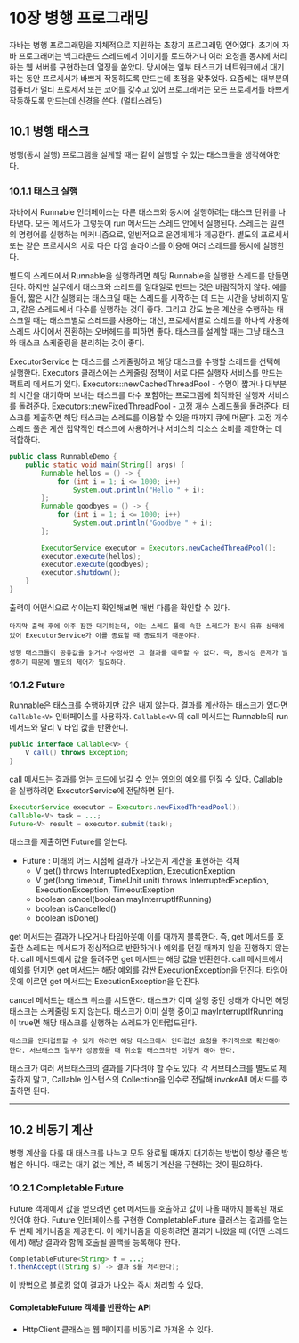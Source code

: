 # 10장 병행 프로그래밍

자바는 병행 프로그래밍을 자체적으로 지원하는 초창기 프로그래밍 언어였다. 초기에 자바 프로그래머는 백그라운드 스레드에서 이미지를 로드하거나 여러 요청을 동시에 처리하는 웹 서버를 구현하는데 열정을 쏟았다. 당시에는 일부 태스크가 네트워크에서 대기하는 동안 프로세서가 바쁘게 작동하도록 만드는데 초점을 맞추었다. 요즘에는 대부분의 컴퓨터가 멀티 프로세서 또는 코어를 갖추고 있어 프로그래머는 모든 프로세서를 바쁘게 작동하도록 만드는데 신경을 쓴다. (멀티스레딩)

## 10.1 병행 태스크

병행(동시 실행) 프로그램을 설계할 때는 같이 실행할 수 있는 태스크들을 생각해야한다.

### 10.1.1 태스크 실행

자바에서 Runnable 인터페이스는 다른 태스크와 동시에 실행하려는 태스크 단위를 나타낸다. 모든 메서드가 그렇듯이 run 메서드는 스레드 안에서 실행된다. 스레드는 일련의 명령어를 실행하는 메커니즘으로, 일반적으로 운영체제가 제공한다. 별도의 프로세서 또는 같은 프로세서의 서로 다은 타임 슬라이스를 이용해 여러 스레드를 동시에 실행한다.

별도의 스레드에서 Runnable을 실행하려면 해당 Runnable을 실행한 스레드를 만들면 된다. 하지만 실무에서 태스크와 스레드를 일대일로 만드는 것은 바람직하지 않다. 예를 들어, 짧은 시간 실행되는 태스크일 때는 스레드를 시작하는 데 드는 시간을 낭비하지 말고, 같은 스레드에서 다수를 실행하는 것이 좋다. 그리고 강도 높은 계산을 수행하는 태스크일 때는 태스크별로 스레드를 사용하는 대신, 프로세서별로 스레드를 하나씩 사용해 스레드 사이에서 전환하는 오버헤드를 피하면 좋다. 태스크를 설계할 때는 그냥 태스크와 태스크 스케줄링을 분리하는 것이 좋다.

ExecutorService 는 태스크를 스케줄링하고 해당 태스크를 수행할 스레드를 선택해 실행한다.
Executors 클래스에는 스케줄링 정책이 서로 다른 실행자 서비스를 만드는 팩토리 메서드가 있다.
Executors::newCachedThreadPool - 수명이 짧거나 대부분의 시간을 대기하며 보내는 태스크를 다수 포함하는 프로그램에 최적화된 실행자 서비스를 돌려준다.
Executors::newFixedThreadPool - 고정 개수 스레드풀을 돌려준다. 태스크를 제출하면 해당 태스크는 스레드를 이용할 수 있을 때까지 큐에 머문다.
고정 개수 스레드 풀은 계산 집약적인 태스크에 사용하거나 서비스의 리소스 소비를 제한하는 데 적합하다.

```java
public class RunnableDemo {
    public static void main(String[] args) {
        Runnable hellos = () -> {
            for (int i = 1; i <= 1000; i++) 
                System.out.println("Hello " + i);
        };
        Runnable goodbyes = () -> {
            for (int i = 1; i <= 1000; i++) 
                System.out.println("Goodbye " + i);
        };
        
        ExecutorService executor = Executors.newCachedThreadPool();
        executor.execute(hellos);        
        executor.execute(goodbyes);
        executor.shutdown();
    }
}
```
출력이 어떤식으로 섞이는지 확인해보면 매번 다름을 확인할 수 있다.

```note
마지막 출력 후에 아주 잠깐 대기하는데, 이는 스레드 풀에 속한 스레드가 잠시 유휴 상태에 있어 ExecutorService가 이를 종료할 때 종료되기 때문이다.
```

```warning
병행 태스크들이 공유값을 읽거나 수정하면 그 결과를 예측할 수 없다. 즉, 동시성 문제가 발생하기 때문에 별도의 제어가 필요하다.
```

### 10.1.2 Future

Runnable은 태스크를 수행하지만 값은 내지 않는다. 결과를 계산하는 태스크가 있다면 `Callable<V>` 인터페이스를 사용하자.
`Callable<V>`의 call 메서드는 Runnable의 run 메서드와 달리 V 타입 값을 반환한다.

```java
public interface Callable<V> {
    V call() throws Exception;
}
```

call 메서드는 결과를 얻는 코드에 넘길 수 있는 임의의 예외를 던질 수 있다. Callable을 실행하려면 ExecutorService에 전달하면 된다.

```java
ExecutorService executor = Executors.newFixedThreadPool();
Callable<V> task = ...;
Future<V> result = executor.submit(task);
```

태스크를 제출하면 Future를 얻는다. 

- Future : 미래의 어느 시점에 결과가 나오는지 계산을 표현하는 객체
    - V get() throws InterruptedExeption, ExecutionExeption
    - V get(long timeout, TimeUnit unit) throws InterruptedException, ExecutionException, TimeoutExeption
    - boolean cancel(boolean mayInterruptIfRunning)
    - boolean isCancelled()
    - boolean isDone()

get 메서드는 결과가 나오거나 타임아웃에 이를 때까지 블록한다. 즉, get 메서드를 호출한 스레드는 메서드가 정상적으로 반환하거나 예외를 던질 때까지 일을 진행하지 않는다. call 메서드에서 값을 돌려주면 get 메서드는 해당 값을 반환한다. call 메서드에서 예외를 던지면 get 메서드는 해당 예외를 감싼 ExecutionException을 던진다. 타임아웃에 이르면 get 메서드는 ExecutionException을 던진다.

cancel 메서드는 태스크 취소를 시도한다. 태스크가 이미 실행 중인 상태가 아니면 해당 태스크는 스케줄링 되지 않는다. 태스크가 이미 실행 중이고 mayInterruptIfRunning이 true면 해당 태스크를 실행하는 스레드가 인터럽드된다.

```note
태스크를 인터럽트할 수 있게 하려면 해당 태스크에서 인터럽션 요청을 주기적으로 확인해야 한다. 서브태스크 일부가 성공했을 때 취소할 태스크라면 이렇게 해야 한다.
```

태스크가 여러 서브태스크의 결과를 기다려야 할 수도 있다. 각 서브태스크를 별도로 제출하지 말고, Callable 인스턴스의 Collection을 인수로 전달해 invokeAll 메서드를 호출하면 된다.

---

## 10.2 비동기 계산

병행 계산을 다룰 때 태스크를 나누고 모두 완료될 때까지 대기하는 방법이 항상 좋은 방법은 아니다. 때로는 대기 없는 계산, 즉 비동기 계산을 구현하는 것이 필요하다.

### 10.2.1 Completable Future

Future 객체에서 값을 얻으려면 get 메서드를 호출하고 값이 나올 때까지 블록된 채로 있어야 한다. Future 인터페이스를 구현한 CompletableFuture 클래스는 결과를 얻는 두 번째 메커니즘을 제공한다. 이 메커니즘을 이용하려면 결과가 나왔을 때 (어떤 스레드에서) 해당 결과와 함께 호출될 콜백을 등록해야 한다.

```java
CompletableFuture<String> f = ...;
f.thenAccept((String s) -> 결과 s를 처리한다);
```

이 방법으로 블로킹 없이 결과가 나오는 즉시 처리할 수 있다.

#### CompletableFuture 객체를 반환하는 API
- HttpClient 클래스는 웹 페이지를 비동기로 가져올 수 있다.
